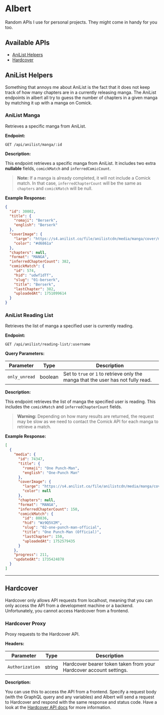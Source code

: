 # Albert

Random APIs I use for personal projects. They might come in handy for you too.

## Available APIs

- [AniList Helpers](#anilist-helpers)
- [Hardcover](#hardcover)

## AniList Helpers

Something that annoys me about AniList is the fact that it does not keep track of how many chapters are in a currently releasing manga. The AniList endpoints in albert all try to guess the number of chapters in a given manga by matching it up with a manga on Comick.

### AniList Manga

Retrieves a specific manga from AniList.

**Endpoint:**
```http
GET /api/anilist/manga/:id
```

**Description:**

This endpoint retrieves a specific manga from AniList. It includes two extra **nullable** fields, `comickMatch` and `inferredComicCount`.

> **Note:** If a manga is already completed, it will not include a Comick match. In that case, `inferredChapterCount` will be the same as `chapters` and `comickMatch` will be null.

**Example Response:**

```json
{
  "id": 30002,
  "title": {
    "romaji": "Berserk",
    "english": "Berserk"
  },
  "coverImage": {
    "large": "https://s4.anilist.co/file/anilistcdn/media/manga/cover/medium/bx30002-Cul4OeN7bYtn.jpg",
    "color": "#d6861a"
  },
  "chapters": null,
  "format": "MANGA",
  "inferredChapterCount": 382,
  "comickMatch": {
    "id": 574,
    "hid": "udwf1dTf",
    "slug": "01-berserk",
    "title": "Berserk",
    "lastChapter": 382,
    "uploadedAt": 1751099614
  }
}
```

### AniList Reading List

Retrieves the list of manga a specified user is currently reading.

**Endpoint:**
```http
GET /api/anilist/reading-list/:username
```

**Query Parameters:**

| Parameter     | Type    | Description                                                                 |
|---------------|---------|-----------------------------------------------------------------------------|
| `only_unread` | boolean | Set to `true` or `1` to retrieve only the manga that the user has not fully read. |

**Description:**

This endpoint retrieves the list of manga the specified user is reading. This includes the `comickMatch` and `inferredChapterCount` fields.

> **Warning:** Depending on how many results are returned, the request may be slow as we need to contact the Comick API for each manga to retrieve a match.

**Example Response:**

```json
[
  {
    "media": {
      "id": 74347,
      "title": {
        "romaji": "One Punch-Man",
        "english": "One-Punch Man"
      },
      "coverImage": {
        "large": "https://s4.anilist.co/file/anilistcdn/media/manga/cover/medium/bx74347-sZpmNJ5xLwRK.jpg",
        "color": null
      },
      "chapters": null,
      "format": "MANGA",
      "inferredChapterCount": 150,
      "comickMatch": {
        "id": 80836,
        "hid": "Wz9Q5V2M",
        "slug": "02-one-punch-man-official",
        "title": "One Punch-Man (Official)",
        "lastChapter": 150,
        "uploadedAt": 1752579435
      }
    },
    "progress": 211,
    "updatedAt": 1735424878
  }
]
```

---

## Hardcover

Hardcover only allows API requests from localhost, meaning that you can only access the API from a development machine or a backend. Unfortunately, you cannot access Hardcover from a frontend.

### Hardcover Proxy

Proxy requests to the Hardcover API.

**Headers:**

| Parameter     | Type    | Description                                                                 |
|---------------|---------|-----------------------------------------------------------------------------|
| `Authorization` | string | Hardcover bearer token taken from your Hardcover account settings. |

**Description:**

You can use this to access the API from a frontend. Specify a request body (with the GraphQL query and any variables) and Albert will send a request to Hardcover and respond with the same response and status code. Have a look at the [Hardcover API docs](https://hardcover.app/account/api) for more information.

